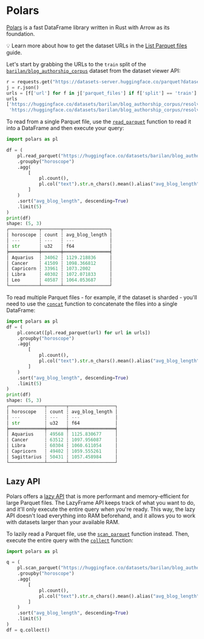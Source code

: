 # Polars 

[Polars](https://pola-rs.github.io/polars-book/user-guide/) is a fast DataFrame library written in Rust with Arrow as its foundation.

<Tip>

💡 Learn more about how to get the dataset URLs in the [List Parquet files](parquet) guide.

</Tip>

Let's start by grabbing the URLs to the `train` split of the [`barilan/blog_authorship_corpus`](https://huggingface.co/datasets/barilan/blog_authorship_corpus) dataset from the dataset viewer API:

```py
r = requests.get("https://datasets-server.huggingface.co/parquet?dataset=barilan/blog_authorship_corpus")
j = r.json()
urls = [f['url'] for f in j['parquet_files'] if f['split'] == 'train']
urls
['https://huggingface.co/datasets/barilan/blog_authorship_corpus/resolve/refs%2Fconvert%2Fparquet/blog_authorship_corpus/train/0000.parquet',
 'https://huggingface.co/datasets/barilan/blog_authorship_corpus/resolve/refs%2Fconvert%2Fparquet/blog_authorship_corpus/train/0001.parquet']
```

To read from a single Parquet file, use the [`read_parquet`](https://pola-rs.github.io/polars/py-polars/html/reference/api/polars.read_parquet.html) function to read it into a DataFrame and then execute your query:

```py
import polars as pl

df = (
    pl.read_parquet("https://huggingface.co/datasets/barilan/blog_authorship_corpus/resolve/refs%2Fconvert%2Fparquet/blog_authorship_corpus/train/0000.parquet")
    .groupby("horoscope")
    .agg(
        [
            pl.count(),
            pl.col("text").str.n_chars().mean().alias("avg_blog_length")
        ]
    )
    .sort("avg_blog_length", descending=True)
    .limit(5)
)
print(df)
shape: (5, 3)
┌───────────┬───────┬─────────────────┐
│ horoscope ┆ count ┆ avg_blog_length │
│ ---       ┆ ---   ┆ ---             │
│ str       ┆ u32   ┆ f64             │
╞═══════════╪═══════╪═════════════════╡
│ Aquarius  ┆ 34062 ┆ 1129.218836     │
│ Cancer    ┆ 41509 ┆ 1098.366812     │
│ Capricorn ┆ 33961 ┆ 1073.2002       │
│ Libra     ┆ 40302 ┆ 1072.071833     │
│ Leo       ┆ 40587 ┆ 1064.053687     │
└───────────┴───────┴─────────────────┘
```

To read multiple Parquet files - for example, if the dataset is sharded - you'll need to use the [`concat`](https://pola-rs.github.io/polars/py-polars/html/reference/api/polars.concat.html) function to concatenate the files into a single DataFrame: 

```py
import polars as pl
df = (
    pl.concat([pl.read_parquet(url) for url in urls])
    .groupby("horoscope")
    .agg(
        [
            pl.count(),
            pl.col("text").str.n_chars().mean().alias("avg_blog_length")
        ]
    )
    .sort("avg_blog_length", descending=True)
    .limit(5)
)
print(df)
shape: (5, 3)
┌─────────────┬───────┬─────────────────┐
│ horoscope   ┆ count ┆ avg_blog_length │
│ ---         ┆ ---   ┆ ---             │
│ str         ┆ u32   ┆ f64             │
╞═════════════╪═══════╪═════════════════╡
│ Aquarius    ┆ 49568 ┆ 1125.830677     │
│ Cancer      ┆ 63512 ┆ 1097.956087     │
│ Libra       ┆ 60304 ┆ 1060.611054     │
│ Capricorn   ┆ 49402 ┆ 1059.555261     │
│ Sagittarius ┆ 50431 ┆ 1057.458984     │
└─────────────┴───────┴─────────────────┘
```

## Lazy API

Polars offers a [lazy API](https://pola-rs.github.io/polars-book/user-guide/lazy/using/) that is more performant and memory-efficient for large Parquet files. The LazyFrame API keeps track of what you want to do, and it'll only execute the entire query when you're ready. This way, the lazy API doesn't load everything into RAM beforehand, and it allows you to work with datasets larger than your available RAM.

To lazily read a Parquet file, use the [`scan_parquet`](https://pola-rs.github.io/polars/py-polars/html/reference/api/polars.scan_parquet.html) function instead. Then, execute the entire query with the [`collect`](https://pola-rs.github.io/polars/py-polars/html/reference/lazyframe/api/polars.LazyFrame.collect.html) function:

```py
import polars as pl

q = (
    pl.scan_parquet("https://huggingface.co/datasets/barilan/blog_authorship_corpus/resolve/refs%2Fconvert%2Fparquet/blog_authorship_corpus/train/0000.parquet")
    .groupby("horoscope")
    .agg(
        [
            pl.count(),
            pl.col("text").str.n_chars().mean().alias("avg_blog_length")
        ]
    )
    .sort("avg_blog_length", descending=True)
    .limit(5)
)
df = q.collect()
```

